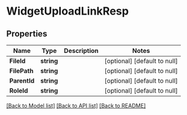 # WidgetUploadLinkResp

## Properties
Name | Type | Description | Notes
------------ | ------------- | ------------- | -------------
**FileId** | **string** |  | [optional] [default to null]
**FilePath** | **string** |  | [optional] [default to null]
**ParentId** | **string** |  | [optional] [default to null]
**RoleId** | **string** |  | [optional] [default to null]

[[Back to Model list]](../README.md#documentation-for-models) [[Back to API list]](../README.md#documentation-for-api-endpoints) [[Back to README]](../README.md)


